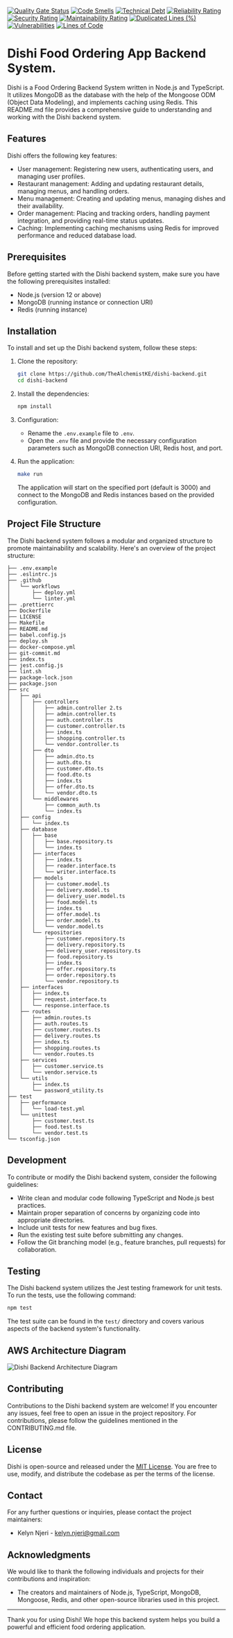 [![Quality Gate Status](https://sonarcloud.io/api/project_badges/measure?project=TheAlchemistKE_dishi-backend&metric=alert_status&token=4715d01fce7f694d4365001a093279b24303d294)](https://sonarcloud.io/summary/new_code?id=TheAlchemistKE_dishi-backend)
[![Code Smells](https://sonarcloud.io/api/project_badges/measure?project=TheAlchemistKE_dishi-backend&metric=code_smells&token=4715d01fce7f694d4365001a093279b24303d294)](https://sonarcloud.io/summary/new_code?id=TheAlchemistKE_dishi-backend)
[![Technical Debt](https://sonarcloud.io/api/project_badges/measure?project=TheAlchemistKE_dishi-backend&metric=sqale_index&token=4715d01fce7f694d4365001a093279b24303d294)](https://sonarcloud.io/summary/new_code?id=TheAlchemistKE_dishi-backend)
[![Reliability Rating](https://sonarcloud.io/api/project_badges/measure?project=TheAlchemistKE_dishi-backend&metric=reliability_rating&token=4715d01fce7f694d4365001a093279b24303d294)](https://sonarcloud.io/summary/new_code?id=TheAlchemistKE_dishi-backend)
[![Security Rating](https://sonarcloud.io/api/project_badges/measure?project=TheAlchemistKE_dishi-backend&metric=security_rating&token=4715d01fce7f694d4365001a093279b24303d294)](https://sonarcloud.io/summary/new_code?id=TheAlchemistKE_dishi-backend)
[![Maintainability Rating](https://sonarcloud.io/api/project_badges/measure?project=TheAlchemistKE_dishi-backend&metric=sqale_rating&token=4715d01fce7f694d4365001a093279b24303d294)](https://sonarcloud.io/summary/new_code?id=TheAlchemistKE_dishi-backend)
[![Duplicated Lines (%)](https://sonarcloud.io/api/project_badges/measure?project=TheAlchemistKE_dishi-backend&metric=duplicated_lines_density&token=4715d01fce7f694d4365001a093279b24303d294)](https://sonarcloud.io/summary/new_code?id=TheAlchemistKE_dishi-backend)
[![Vulnerabilities](https://sonarcloud.io/api/project_badges/measure?project=TheAlchemistKE_dishi-backend&metric=vulnerabilities&token=4715d01fce7f694d4365001a093279b24303d294)](https://sonarcloud.io/summary/new_code?id=TheAlchemistKE_dishi-backend)
[![Lines of Code](https://sonarcloud.io/api/project_badges/measure?project=TheAlchemistKE_dishi-backend&metric=ncloc&token=4715d01fce7f694d4365001a093279b24303d294)](https://sonarcloud.io/summary/new_code?id=TheAlchemistKE_dishi-backend)

# Dishi Food Ordering App Backend System.
Dishi is a Food Ordering Backend System written in Node.js and TypeScript. It utilizes MongoDB as the database with the help of the Mongoose ODM (Object Data Modeling), and implements caching using Redis. This README.md file provides a comprehensive guide to understanding and working with the Dishi backend system.

## Features

Dishi offers the following key features:

- User management: Registering new users, authenticating users, and managing user profiles.
- Restaurant management: Adding and updating restaurant details, managing menus, and handling orders.
- Menu management: Creating and updating menus, managing dishes and their availability.
- Order management: Placing and tracking orders, handling payment integration, and providing real-time status updates.
- Caching: Implementing caching mechanisms using Redis for improved performance and reduced database load.

## Prerequisites

Before getting started with the Dishi backend system, make sure you have the following prerequisites installed:

- Node.js (version 12 or above)
- MongoDB (running instance or connection URI)
- Redis (running instance)

## Installation

To install and set up the Dishi backend system, follow these steps:

1. Clone the repository:

   ```bash
   git clone https://github.com/TheAlchemistKE/dishi-backend.git
   cd dishi-backend
   ```

2. Install the dependencies:

   ```bash
   npm install
   ```

3. Configuration:

   - Rename the `.env.example` file to `.env`.
   - Open the `.env` file and provide the necessary configuration parameters such as MongoDB connection URI, Redis host, and port.

4. Run the application:

   ```bash
   make run
   ```

   The application will start on the specified port (default is 3000) and connect to the MongoDB and Redis instances based on the provided configuration.


## Project File Structure
The Dishi backend system follows a modular and organized structure to promote maintainability and scalability. Here's an overview of the project structure:
```
├── .env.example
├── .eslintrc.js
├── .github
│   └── workflows
│       ├── deploy.yml
│       └── linter.yml
├── .prettierrc
├── Dockerfile
├── LICENSE
├── Makefile
├── README.md
├── babel.config.js
├── deploy.sh
├── docker-compose.yml
├── git-commit.md
├── index.ts
├── jest.config.js
├── lint.sh
├── package-lock.json
├── package.json
├── src
│   ├── api
│   │   ├── controllers
│   │   │   ├── admin.controller 2.ts
│   │   │   ├── admin.controller.ts
│   │   │   ├── auth.controller.ts
│   │   │   ├── customer.controller.ts
│   │   │   ├── index.ts
│   │   │   ├── shopping.controller.ts
│   │   │   └── vendor.controller.ts
│   │   ├── dto
│   │   │   ├── admin.dto.ts
│   │   │   ├── auth.dto.ts
│   │   │   ├── customer.dto.ts
│   │   │   ├── food.dto.ts
│   │   │   ├── index.ts
│   │   │   ├── offer.dto.ts
│   │   │   └── vendor.dto.ts
│   │   └── middlewares
│   │       ├── common_auth.ts
│   │       └── index.ts
│   ├── config
│   │   └── index.ts
│   ├── database
│   │   ├── base
│   │   │   ├── base.repository.ts
│   │   │   └── index.ts
│   │   ├── interfaces
│   │   │   ├── index.ts
│   │   │   ├── reader.interface.ts
│   │   │   └── writer.interface.ts
│   │   ├── models
│   │   │   ├── customer.model.ts
│   │   │   ├── delivery.model.ts
│   │   │   ├── delivery_user.model.ts
│   │   │   ├── food.model.ts
│   │   │   ├── index.ts
│   │   │   ├── offer.model.ts
│   │   │   ├── order.model.ts
│   │   │   └── vendor.model.ts
│   │   └── repositories
│   │       ├── customer.repository.ts
│   │       ├── delivery.repository.ts
│   │       ├── delivery_user.repository.ts
│   │       ├── food.repository.ts
│   │       ├── index.ts
│   │       ├── offer.repository.ts
│   │       ├── order.repository.ts
│   │       └── vendor.repository.ts
│   ├── interfaces
│   │   ├── index.ts
│   │   ├── request.interface.ts
│   │   └── response.interface.ts
│   ├── routes
│   │   ├── admin.routes.ts
│   │   ├── auth.routes.ts
│   │   ├── customer.routes.ts
│   │   ├── delivery.routes.ts
│   │   ├── index.ts
│   │   ├── shopping.routes.ts
│   │   └── vendor.routes.ts
│   ├── services
│   │   ├── customer.service.ts
│   │   └── vendor.service.ts
│   └── utils
│       ├── index.ts
│       └── password_utility.ts
├── test
│   ├── performance
│   │   └── load-test.yml
│   └── unittest
│       ├── customer.test.ts
│       ├── food.test.ts
│       └── vendor.test.ts
└── tsconfig.json
```

## Development

To contribute or modify the Dishi backend system, consider the following guidelines:

- Write clean and modular code following TypeScript and Node.js best practices.
- Maintain proper separation of concerns by organizing code into appropriate directories.
- Include unit tests for new features and bug fixes.
- Run the existing test suite before submitting any changes.
- Follow the Git branching model (e.g., feature branches, pull requests) for collaboration.

## Testing

The Dishi backend system utilizes the Jest testing framework for unit tests. To run the tests, use the following command:

```bash
npm test
```

The test suite can be found in the `test/` directory and covers various aspects of the backend system's functionality.

## AWS Architecture Diagram
![Dishi Backend Architecture Diagram](<Dishi Backend Architecture Diagram (1).png>)

## Contributing

Contributions to the Dishi backend system are welcome! If you encounter any issues, feel free to open an issue in the project repository. For contributions, please follow the guidelines mentioned in the CONTRIBUTING.md file.

## License

Dishi is open-source and released under the [MIT License](LICENSE). You are free to use, modify, and distribute the codebase as per the terms of the license.

## Contact

For any further questions or inquiries, please contact the project maintainers:

- Kelyn Njeri - kelyn.njeri@gmail.com


## Acknowledgments

We would like to thank the following individuals and projects for their contributions and inspiration:

- The creators and maintainers of Node.js, TypeScript, MongoDB, Mongoose, Redis, and other open-source libraries used in this project.

---

Thank you for using Dishi! We hope this backend system helps you build a powerful and efficient food ordering application.